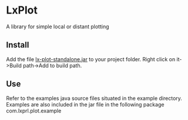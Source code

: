 # LxPlot

A library for simple local or distant plotting

## Install
Add the file [lx-plot-standalone.jar](https://bitbucket.org/perlesa/lx-plot/raw/master/lx-plot-standalone.jar) to your project folder. Right click on it->Build path->Add to build path.
	
## Use
Refer to the examples java source files situated in the example directory. Examples are also included in the jar file in the following package com.lxprl.plot.example
